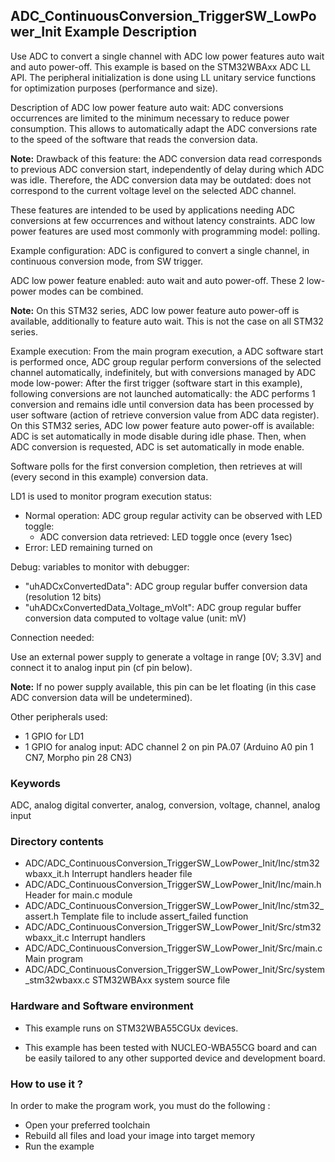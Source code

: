 ## <b>ADC_ContinuousConversion_TriggerSW_LowPower_Init Example Description</b>

Use ADC to convert a single channel with ADC low power features
auto wait and auto power-off.
This example is based on the STM32WBAxx ADC LL API.
The peripheral initialization is done using LL unitary service functions
for optimization purposes (performance and size).

Description of ADC low power feature auto wait:
ADC conversions occurrences are limited to the minimum necessary to reduce
power consumption.
This allows to automatically adapt the ADC conversions rate to the speed
of the software that reads the conversion data.

**Note:** Drawback of this feature: the ADC conversion data read corresponds to
          previous ADC conversion start, independently of delay during which
          ADC was idle.
          Therefore, the ADC conversion data may be outdated: does not correspond 
          to the current voltage level on the selected ADC channel.

These features are intended to be used by applications needing ADC conversions
at few occurrences and without latency constraints.
ADC low power features are used most commonly with programming model: polling.

Example configuration:
ADC is configured to convert a single channel, in continuous conversion mode,
from SW trigger.

ADC low power feature enabled: auto wait and auto power-off.
These 2 low-power modes can be combined.

**Note:** On this STM32 series, ADC low power feature auto power-off is available,
          additionally to feature auto wait.
          This is not the case on all STM32 series.

Example execution:
From the main program execution, a ADC software start is performed once,
ADC group regular perform conversions of the selected channel
automatically, indefinitely, but with conversions managed by ADC mode low-power:
After the first trigger (software start in this example), following conversions
are not launched automatically: the ADC performs 1 conversion and remains idle
until conversion data has been processed by user software (action of retrieve
conversion value from ADC data register).
On this STM32 series, ADC low power feature auto power-off is available:
ADC is set automatically in mode disable during idle phase.
Then, when ADC conversion is requested, ADC is set automatically in mode enable. 

Software polls for the first conversion completion, then retrieves at will
(every second in this example) conversion data.

LD1 is used to monitor program execution status:

- Normal operation: ADC group regular activity can be observed with LED toggle:
  - ADC conversion data retrieved: LED toggle once (every 1sec)
- Error: LED remaining turned on

Debug: variables to monitor with debugger:

- "uhADCxConvertedData": ADC group regular buffer conversion data (resolution 12 bits)
- "uhADCxConvertedData_Voltage_mVolt": ADC group regular buffer conversion data computed to voltage value (unit: mV)

Connection needed:

Use an external power supply to generate a voltage in range [0V; 3.3V]
and connect it to analog input pin (cf pin below).

**Note:** If no power supply available, this pin can be let floating (in this case
          ADC conversion data will be undetermined).

Other peripherals used:

 - 1 GPIO for LD1
 - 1 GPIO for analog input: ADC channel 2 on pin PA.07 (Arduino A0 pin 1 CN7, Morpho pin 28 CN3)

### <b>Keywords</b>

ADC, analog digital converter, analog, conversion, voltage, channel, analog input

### <b>Directory contents</b>

  - ADC/ADC_ContinuousConversion_TriggerSW_LowPower_Init/Inc/stm32wbaxx_it.h         Interrupt handlers header file
  - ADC/ADC_ContinuousConversion_TriggerSW_LowPower_Init/Inc/main.h                  Header for main.c module
  - ADC/ADC_ContinuousConversion_TriggerSW_LowPower_Init/Inc/stm32_assert.h          Template file to include assert_failed function
  - ADC/ADC_ContinuousConversion_TriggerSW_LowPower_Init/Src/stm32wbaxx_it.c         Interrupt handlers
  - ADC/ADC_ContinuousConversion_TriggerSW_LowPower_Init/Src/main.c                  Main program
  - ADC/ADC_ContinuousConversion_TriggerSW_LowPower_Init/Src/system_stm32wbaxx.c     STM32WBAxx system source file


### <b>Hardware and Software environment</b>

  - This example runs on STM32WBA55CGUx devices.

  - This example has been tested with NUCLEO-WBA55CG board and can be
    easily tailored to any other supported device and development board.

### <b>How to use it ?</b>

In order to make the program work, you must do the following :

 - Open your preferred toolchain
 - Rebuild all files and load your image into target memory
 - Run the example

